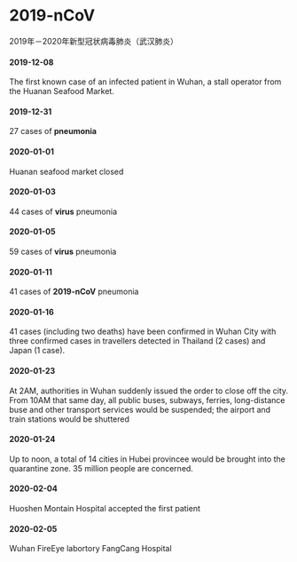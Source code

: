 # 2019-nCoV
2019年－2020年新型冠状病毒肺炎（武汉肺炎）

#### 2019-12-08
The first known case of an infected patient in Wuhan, a stall operator from the Huanan Seafood Market. 

#### 2019-12-31 
27 cases of **pneumonia**

#### 2020-01-01
Huanan seafood market closed

#### 2020-01-03
44 cases of **virus** pneumonia

#### 2020-01-05
59 cases of **virus** pneumonia

#### 2020-01-11
41 cases of **2019-nCoV** pneumonia

#### 2020-01-16
41 cases (including two deaths) have been confirmed in Wuhan
City with three confirmed cases in travellers detected in Thailand (2 cases) and Japan (1 case).

#### 2020-01-23
At 2AM, authorities in Wuhan suddenly issued the order to close off the city.
From 10AM that same day, all public buses, subways, ferries, long-distance buse and other transport services would be suspended; the airport and train stations would be shuttered

#### 2020-01-24
Up to noon, a total of 14 cities in Hubei provincee would be brought into the quarantine zone. 35 million people are concerned.

#### 2020-02-04
Huoshen Montain Hospital accepted the first patient

#### 2020-02-05
Wuhan FireEye labortory
FangCang Hospital



